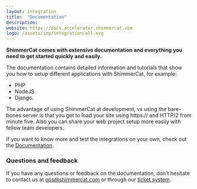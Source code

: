 ```yaml
---
layout: integration
title:  "Documentation"
description:
website: https://docs.accelerator.shimmercat.com
logo: /assets/img/integration/all.svg
---
```

**ShimmerCat comes with extensive documentation and everything you need to get started quickly and easily.**

The documentation contains detailed information and tutorials that show you how to setup different applications with ShimmerCat, for example:

* PHP
* NodeJS
* Django.

The advantage of using ShimmerCat at development, vs using the bare-bones server is that you get to load your site using https:// and HTTP/2 from minute five. Also you can share your web project setup more easily with fellow team developers.

If you want to know more and test the integrations on your own, check out the <a href="https://docs.accelerator.shimmercat.com" target="_blank">Documentation</a>.

### Questions and feedback
If you have any questions or feedback on the documentation, don't hesitate to contact us at [ops@shimmercat.com](mailto:ops@shimmercat.com) or through our <a href="https://shimmercatab.freshdesk.com/support/home" target="_blank">ticket system</a>.
